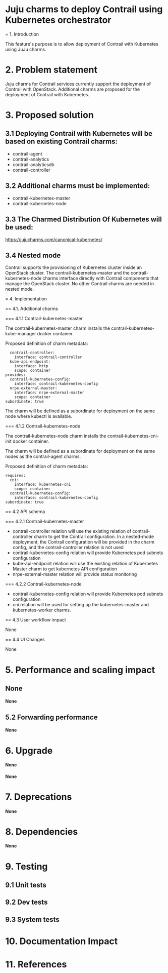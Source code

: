 
Juju charms to deploy Contrail using Kubernetes orchestrator
============================================================

= 1. Introduction

This feature's purpose is to allow deployment of Contrail with Kubernetes using JuJu charms.

# 2. Problem statement

Juju charms for Contrail services currently support the deployment of Contrail with OpenStack.
Additional charms are proposed for the deployment of Contrail with Kubernetes.

# 3. Proposed solution

## 3.1 Deploying Contrail with Kubernetes will be based on existing Contrail charms:

- contrail-agent
- contrail-analytics
- contrail-analyticsdb
- contrail-controller

## 3.2 Additional charms must be implemented:

- contrail-kubernetes-master
- contrail-kubernetes-node

## 3.3 The Charmed Distribution Of Kubernetes will be used:
https://jujucharms.com/canonical-kubernetes/

## 3.4 Nested mode

Contrail supports the provisioning of Kubernetes cluster inside an OpenStack cluster. The contrail-kubernetes-master and the contrail-kubernetes-node charms interface directly with Contrail components that manage the OpenStack cluster. No other Contrail charms are needed in nested mode.

= 4. Implementation

== 4.1. Additional charms

=== 4.1.1 Contrail-kubernetes-master

The contrail-kubernetes-master charm installs the contrail-kubernetes-kube-manager docker container.

Proposed definition of charm metadata:

```
  contrail-controller:
    interface: contrail-controller
  kube-api-endpoint:
    interface: http
    scope: container
provides:
  contrail-kubernetes-config:
    interface: contrail-kubernetes-config
  nrpe-external-master:
    interface: nrpe-external-master
    scope: container
subordinate: true
```

The charm will be defined as a subordinate for deployment on the same node where kubectl is available.

=== 4.1.2 Contrail-kubernetes-node

The contrail-kubernetes-node charm installs the contrail-kubernetes-cni-init docker container.

The charm will be defined as a subordinate for deployment on the same nodes as the contrail-agent charms.

Proposed definition of charm metadata:

```
requires:
  cni:
    interface: kubernetes-cni
    scope: container
  contrail-kubernetes-config:
    interface: contrail-kubernetes-config
subordinate: true
```

== 4.2 API schema

=== 4.2.1 Contrail-kubernetes-master

- contrail-controller relation will use the existing relation of contrail-controller charm to get the Contrail configuration. In a nested-mode deployment, the Contrail configuration will be provided in the charm config, and the contrail-controller relation is not used
- contrail-kubernetes-config relation will provide Kubernetes pod subnets configuration
- kube-api-endpoint relation will use the existing relation of Kubernetes Master charm to get kubernetes API configuration
- nrpe-external-master relation will provide status monitoring


=== 4.2.2 Contrail-kubernetes-node

- contrail-kubernetes-config relation will provide Kubernetes pod subnets configuration
- cni relation will be used for setting up the kubernetes-master and kubernetes-worker charms.

== 4.3 User workflow impact

None

== 4.4 UI Changes

None

# 5. Performance and scaling impact
## None
#### None

## 5.2 Forwarding performance
#### None

# 6. Upgrade
#### None
#### None

# 7. Deprecations
#### None

# 8. Dependencies
#### None

# 9. Testing
## 9.1 Unit tests
## 9.2 Dev tests
## 9.3 System tests

# 10. Documentation Impact

# 11. References
